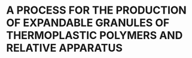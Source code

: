 # A PROCESS FOR THE PRODUCTION OF EXPANDABLE GRANULES OF THERMOPLASTIC POLYMERS AND RELATIVE APPARATUS